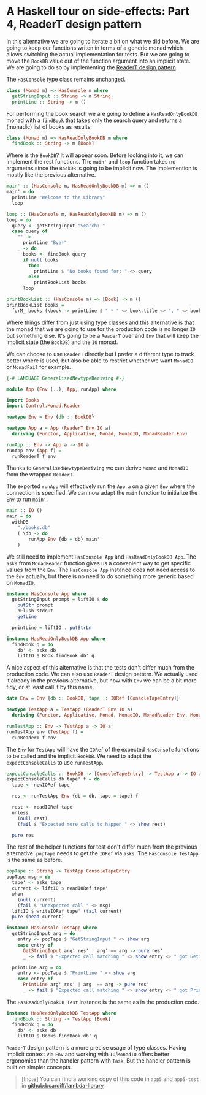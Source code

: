 # A Haskell tour on side-effects: Part 4, ReaderT design pattern

In this alternative we are going to iterate a bit on what we did before. We are going to keep our functions writen in terms of a generic monad which allows switching the actual implementation for tests. But we are going to move the `BookDB` value out of the function argument into an implicit state. We are going to do so by implementing the [ReaderT design pattern](https://tech.fpcomplete.com/blog/2017/06/readert-design-pattern/).

The `HasConsole` type class remains unchanged.

```haskell
class (Monad m) => HasConsole m where
  getStringInput :: String -> m String
  printLine :: String -> m ()
```

For performing the book search we are going to define a `HasReadOnlyBookDB` monad with a `findBook` that takes only the search query and returns a (monadic) list of books as results.

```haskell
class (Monad m) => HasReadOnlyBookDB m where
  findBook :: String -> m [Book]
```

Where is the `BookDB`? It will appear soon. Before looking into it, we can implement the rest functions.
The `main'` and `loop` function takes no argumetns since the `BookDB` is going to be implicit now. The implemention is mostly like the previous alternative.

```haskell
main' :: (HasConsole m, HasReadOnlyBookDB m) => m ()
main' = do
  printLine "Welcome to the Library"
  loop

loop :: (HasConsole m, HasReadOnlyBookDB m) => m ()
loop = do
  query <- getStringInput "Search: "
  case query of
    "" ->
      printLine "Bye!"
    _ -> do
      books <- findBook query
      if null books
        then
          printLine $ "No books found for: " <> query
        else
          printBookList books
      loop

printBookList :: (HasConsole m) => [Book] -> m ()
printBookList books =
  forM_ books (\book -> printLine $ " * " <> book.title <> ", " <> book.author)
```

Where things differ from just using type classes and this alternative is that the monad that we are going to use for the production code is no longer `IO` but something else. It's going to be a `ReaderT` over and `Env` that will keep the implicit state (the `BookDB`) and the `IO` monad.

We can choose to use `ReaderT` directly but I prefer a different type to track better where is used, but also be able to restrict whether we want `MonadIO` or `MonadFail` for example.

```haskell
{-# LANGUAGE GeneralisedNewtypeDeriving #-}

module App (Env (..), App, runApp) where

import Books
import Control.Monad.Reader

newtype Env = Env {db :: BookDB}

newtype App a = App (ReaderT Env IO a)
  deriving (Functor, Applicative, Monad, MonadIO, MonadReader Env)

runApp :: Env -> App a -> IO a
runApp env (App f) =
  runReaderT f env
```

Thanks to `GeneralisedNewtypeDeriving` we can derive `Monad` and `MonadIO` from the wrapped `ReaderT`.

The exported `runApp` will effectively run the `App a` on a given `Env` where the connection is specified. We can now adapt the `main` function to initialize the `Env` to run `main'`.

```haskell
main :: IO ()
main = do
  withDB
    "./books.db"
    ( \db -> do
        runApp Env {db = db} main'
    )
```

We still need to implement `HasConsole App` and `HasReadOnlyBookDB App`. The `asks` from `MonadReader` function gives us a convenient way to get specific values from the `Env`. The `HasConsole App` instance does not need access to the `Env` actually, but there is no need to do something more generic based on `MonadIO`.

```haskell
instance HasConsole App where
  getStringInput prompt = liftIO $ do
    putStr prompt
    hFlush stdout
    getLine

  printLine = liftIO . putStrLn

instance HasReadOnlyBookDB App where
  findBook q = do
    db' <- asks db
    liftIO $ Book.findBook db' q
```

A nice aspect of this alternative is that the tests don't differ much from the production code. We can also use `ReaderT` design pattern. We actually used it already in the previous alternative, but now with `Env` we can be a bit more tidy, or at least call it by this name.

```haskell
data Env = Env {db :: BookDB, tape :: IORef [ConsoleTapeEntry]}

newtype TestApp a = TestApp (ReaderT Env IO a)
  deriving (Functor, Applicative, Monad, MonadIO, MonadReader Env, MonadFail)

runTestApp :: Env -> TestApp a -> IO a
runTestApp env (TestApp f) =
  runReaderT f env
```

The `Env` for `TestApp` will have the `IORef` of the expected `HasConsole` functions to be called and the implicit `BookDB`. We need to adapt the `expectConsoleCalls` to use `runTestApp`.

```haskell
expectConsoleCalls :: BookDB -> [ConsoleTapeEntry] -> TestApp a -> IO a
expectConsoleCalls db tape' f = do
  tape <- newIORef tape'

  res <- runTestApp Env {db = db, tape = tape} f

  rest <- readIORef tape
  unless
    (null rest)
    (fail $ "Expected more calls to happen " <> show rest)

  pure res
```

The rest of the helper functions for test don't differ much from the previous alternative. `popTape` needs to get the `IORef` via `asks`. The `HasConsole TestApp` is the same as before.

```haskell
popTape :: String -> TestApp ConsoleTapeEntry
popTape msg = do
  tape' <- asks tape
  current <- liftIO $ readIORef tape'
  when
    (null current)
    (fail $ "Unexpected call " <> msg)
  liftIO $ writeIORef tape' (tail current)
  pure (head current)

instance HasConsole TestApp where
  getStringInput arg = do
    entry <- popTape $ "GetStringInput " <> show arg
    case entry of
      GetStringInput arg' res' | arg' == arg -> pure res'
      _ -> fail $ "Expected call matching " <> show entry <> " got GetStringInput " <> show arg

  printLine arg = do
    entry <- popTape $ "PrintLine " <> show arg
    case entry of
      PrintLine arg' res' | arg' == arg -> pure res'
      _ -> fail $ "Expected call matching " <> show entry <> " got PrintLine " <> show arg
```

The `HasReadOnlyBookDB Test` instance is the same as in the production code.

```haskell
instance HasReadOnlyBookDB TestApp where
  findBook :: String -> TestApp [Book]
  findBook q = do
    db' <- asks db
    liftIO $ Books.findBook db' q
```

`ReaderT` design pattern is a more precise usage of type classes. Having implicit context via `Env` and working with `IO`/`MonadIO` offers better ergonomics than the handler pattern with `Task`. But the handler pattern is built on simpler concepts. 

> [!note] You can find a working copy of this code in `app5` and `app5-test` in [github:bcardiff/lambda-library](https://github.com/bcardiff/lambda-library)